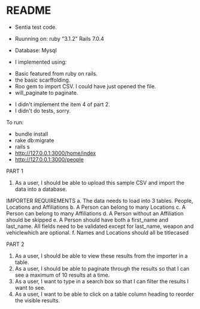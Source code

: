 # README

* Sentia test code.
* Ruunning on:
   ruby "3.1.2"
   Rails 7.0.4
* Database: Mysql


* I implemented using:
 - Basic featured from ruby on rails.
 - the basic scarffolding.
 - Roo gem to import CSV.  I could have just opened the file.
 - will_paginate to paginate.
* I didn't implement the item 4 of part 2.
* I didn't do tests, sorry.

To run:
  - bundle install
  - rake db:migrate
  - rails s
  - http://127.0.0.1:3000/home/index
  - http://127.0.0.1:3000/people 


PART 1
1. As a user, I should be able to upload this sample CSV and import the data into a database.
  
IMPORTER REQUIREMENTS
a. The data needs to load into 3 tables. People, Locations and Affiliations
b. A Person can belong to many Locations
c. A Person can belong to many Affiliations
d. A Person without an Affiliation should be skipped
e. A Person should have both a first_name and last_name. All fields need to be validated except for last_name, weapon and vehiclewhich are optional.
f. Names and Locations should all be titlecased

PART 2
1. As a user, I should be able to view these results from the importer in a table.
2. As a user, I should be able to paginate through the results so that I can see a maximum of 10 results at a time.
3. As a user, I want to type in a search box so that I can filter the results I want to see.
4. As a user, I want to be able to click on a table column heading to reorder the visible results.



